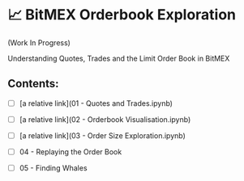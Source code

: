 
# :chart_with_upwards_trend: BitMEX Orderbook Exploration

(Work In Progress)

 Understanding Quotes, Trades and the Limit Order Book in BitMEX

## Contents:

- [ ] [a relative link](01 - Quotes and Trades.ipynb)
- [ ] [a relative link](02 - Orderbook Visualisation.ipynb)
- [ ] [a relative link](03 - Order Size Exploration.ipynb)
- [ ] 04 - Replaying the Order Book
- [ ] 05 - Finding Whales


